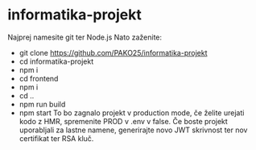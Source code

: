 # informatika-projekt
Najprej namesite git ter Node.js
Nato zaženite:
-	git clone https://github.com/PAKO25/informatika-projekt
-	cd informatika-projekt
-	npm i
-	cd frontend
-	npm i
-	cd ..
-	npm run build
-	npm start
To bo zagnalo projekt v production mode, če želite urejati kodo z HMR, spremenite PROD v .env v false.
Če boste projekt uporabljali za lastne namene, generirajte novo JWT skrivnost ter nov certifikat ter RSA kluč.

